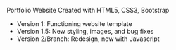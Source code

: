 Portfolio Website
Created with HTML5, CSS3, Bootstrap
  * Version 1: Functioning website template
  * Version 1.5: New styling, images, and bug fixes
  * Version 2/Branch: Redesign, now with Javascript
